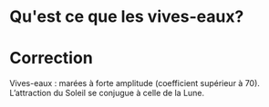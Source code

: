 # Qu'est ce que les vives-eaux?

# Correction

Vives-eaux : marées à forte amplitude (coefficient supérieur à 70). L’attraction du Soleil se conjugue à celle de la Lune.
